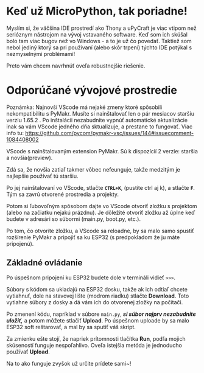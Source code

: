 # Keď už MicroPython, tak poriadne!

Myslím si, že väčšina IDE prostredí ako Thony a uPyCraft je viac vtipom než serióznym nástrojom na vývoj vstavaného software. Keď som ich skúšal bolo tam viac bugov než vo Windows - a to je už čo povedať. Taktiež som nebol jediný ktorý sa pri používaní (alebo skôr trpení) týchto IDE potýkal s nezmyselnými problémami!

Preto vám chcem navrhnúť oveľa robustnejšie riešenie.

# Odporúčané vývojové prostredie

Poznámka: Najnovší VScode má nejaké zmeny ktoré spôsobili nekompatibilitu s PyMakr. Musíte si nainštalovať len o pár mesiacov staršiu verziu 1.65.2 . Po inštalácii nezabudnite vypnúť automatické aktualizácie inak sa vám VScode jedného dňa sktualizuje, a prestane to fungovať. Viac info tu: https://github.com/pycom/pymakr-vsc/issues/144#issuecomment-1084408002

VScode s nainštalovaným extension PyMakr. Sú k dispozícií 2 verzie: staršia a novšia(preview).

Zdá sa, že novšia zatiaľ takmer vôbec nefeunguje, takže medzitým je najlepšie používať tú staršiu.

Po jej nainštalovaní vo VScode, stlačte **`CTRL+K`**, (pustite ctrl aj k), a stlačte **`F`**. Tým sa zavrú otvorené prostredia a projekty.

Potom si ľubovoľným spôsobom dajte vo VScode otvoriť zložku s projektom (alebo na začiatku nejakú prázdnu). Je dôležité otvoriť zložku až úplne keď budete v adresári so súbormi (main.py, boot.py, etc.).

Po tom, čo otvoríte zložku, a VScode sa reloadne, by sa malo samo spustiť rozšírenie PyMakr a pripojiť sa ku ESP32 (s predpokladom že ju máte pripojenú).

## Základné ovládanie

Po úspešnom pripojení ku ESP32 budete dole v termináli vidieť `>>>`.

Súbory s kódom sa ukladajú na ESP32 dosku, takže ak ich odtiaľ chcete vytiahnuť, dole na stavovej lište (modrom riadku) stlačte **Download**. Toto vytiahne súbory z dosky a dá vám ich do otvorenej zložky na počítači.

Po zmenení kódu, napríklad v súbore `main.py`, ***si súbor najprv nezabudnite uložiť,*** a potom môžete stlačiť **Upload**. Po úspešnom uploade by sa malo ESP32 soft reštarovať, a mal by sa sputiť váš skript.

Za zmienku ešte stojí, že napriek prítomnosti tlačítka **Run**, podľa mojich skúseností funguje nespoľahlivo. Oveľa istejšia metóda je jednoducho používať **Upload**.

Na to ako funguje zvyšok už určite prídete sami~!
